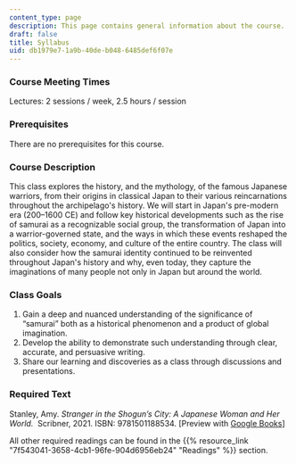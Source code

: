 ```yaml
---
content_type: page
description: This page contains general information about the course.
draft: false
title: Syllabus
uid: db1979e7-1a9b-40de-b048-6485def6f07e
---
```

### Course Meeting Times

Lectures: 2 sessions / week, 2.5 hours / session

### Prerequisites

There are no prerequisites for this course.

### Course Description

This class explores the history, and the mythology, of the famous Japanese warriors, from their origins in classical Japan to their various reincarnations throughout the archipelago's history. We will start in Japan's pre-modern era (200–1600 CE) and follow key historical developments such as the rise of samurai as a recognizable social group, the transformation of Japan into a warrior-governed state, and the ways in which these events reshaped the politics, society, economy, and culture of the entire country. The class will also consider how the samurai identity continued to be reinvented throughout Japan's history and why, even today, they capture the imaginations of many people not only in Japan but around the world.

### Class Goals

1. Gain a deep and nuanced understanding of the significance of “samurai” both as a historical phenomenon and a product of global imagination.
2. Develop the ability to demonstrate such understanding through clear, accurate, and persuasive writing.
3. Share our learning and discoveries as a class through discussions and presentations.

### Required Text

Stanley, Amy. *Stranger in the Shogun’s City: A Japanese Woman and Her World.*  Scribner, 2021. ISBN: ‎9781501188534. \[Preview with [Google Books](https://www.google.com/books/edition/Stranger_in_the_Shogun_s_City/bD8yEAAAQBAJ?hl=en&gbpv=1)\]

All other required readings can be found in the {{% resource_link "7f543041-3658-4cb1-96fe-904d6956eb24" "Readings" %}} section.